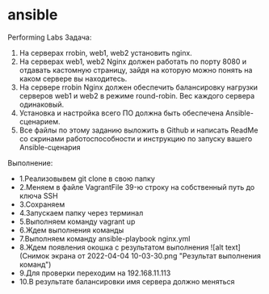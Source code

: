 # ansible
Performing Labs
Задача:
1. На серверах rrobin, web1, web2 установить nginx.
2. На серверах web1, web2 Nginx должен работать по порту 8080 и отдавать кастомную страницу, зайдя на которую можно понять на каком сервере вы находитесь.
3. На сервере rrobin Nginx должен обеспечить балансировку нагрузки серверов web1 и web2 в режиме round-robin. Вес каждого сервера одинаковый.
4. Установка и настройка всего ПО должна быть обеспечена Ansible-сценарием.
5. Все файлы по этому заданию выложить в Github и написать ReadMe со скринами работоспособности и инструкцию по запуску вашего Ansible-сценария

 Выполнение:
 * 1.Реализовывем git clone в свою папку
 * 2.Меняем в файле VagrantFile 39-ю строку на собственный путь до ключа SSH
 * 3.Сохраняем 
 * 4.Запускаем папку через терминал
 * 5.Выполняем команду vagrant up
 * 6.Ждем выполнения команды
 * 7.Выполняем команду ansible-playbook nginx.yml
 * 8.Ждем появления окошка с результатом выполнения
![alt text](Снимок экрана от 2022-04-04 10-03-30.png "Результат выполнения команд")
 * 9.Для проверки переходим на 192.168.11.113
 * 10.В результате балансировки имя сервера должно меняться
